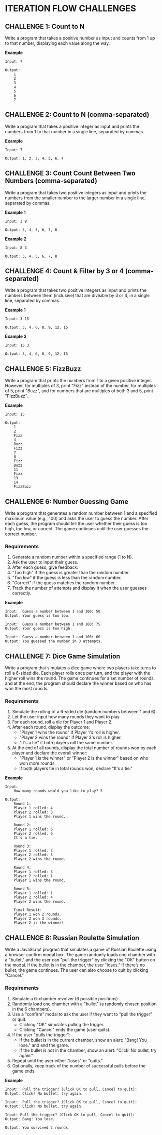 # ITERATION FLOW CHALLENGES

## CHALLENGE 1: Count to N
Write a program that takes a positive number as input and counts from 1 up to that number, displaying each value along the way.

**Example** 
```
Input: 7

Output: 
    1
    2
    3
    4
    5
    6
    7
```

## CHALLENGE 2: Count to N (comma-separated)
Write a program that takes a positive integer as input and prints the numbers from 1 to that number in a single line, separated by commas.

**Example** 
```
Input: 7

Output: 1, 2, 3, 4, 5, 6, 7
```


## CHALLENGE 3: Count Count Between Two Numbers (comma-separated)
Write a program that takes two positive integers as input and prints the numbers from the smaller number to the larger number in a single line, separated by commas.

**Example 1** 
```
Input: 3 8

Output: 3, 4, 5, 6, 7, 8
```

**Example 2** 
```
Input: 8 3

Output: 3, 4, 5, 6, 7, 8
```


## CHALLENGE 4: Count & Filter by 3 or 4 (comma-separated)
Write a program that takes two positive integers as input and prints the numbers between them (inclusive) that are divisible by 3 or 4, in a single line, separated by commas.

**Example 1** 
```
Input: 3 15

Output: 3, 4, 6, 8, 9, 12, 15
```

**Example 2** 
```
Input: 15 3

Output: 3, 4, 6, 8, 9, 12, 15
```


## CHALLENGE 5: FizzBuzz
Write a program that prints the numbers from 1 to a given positive integer. However, for multiples of 3, print "Fizz" instead of the number, for multiples of 5, print "Buzz", and for numbers that are multiples of both 3 and 5, print "FizzBuzz".

**Example** 
```
Input: 15

Output: 
    1  
    2  
    Fizz  
    4  
    Buzz  
    Fizz  
    7  
    8  
    Fizz  
    Buzz  
    11  
    Fizz  
    13  
    14  
    FizzBuzz
```

## CHALLENGE 6: Number Guessing Game
Write a program that generates a random number between 1 and a specified maximum value (e.g., 100) and asks the user to guess the number. After each guess, the program should tell the user whether their guess is too high, too low, or correct. The game continues until the user guesses the correct number.

### Requirements
1. Generate a random number within a specified range (1 to N).
2. Ask the user to input their guess.
3. After each guess, give feedback:
4. "Too high" if the guess is greater than the random number.
5. "Too low" if the guess is less than the random number.
6. "Correct" if the guess matches the random number.
7. Track the number of attempts and display it when the user guesses correctly.

**Example** 
```
Input:  Guess a number between 1 and 100: 50  
Output: Your guess is too low.  

Input:  Guess a number between 1 and 100: 75  
Output: Your guess is too high.  

Input:  Guess a number between 1 and 100: 60  
Output: You guessed the number in 3 attempts.
```


## CHALLENGE 7: Dice Game Simulation

Write a program that simulates a dice game where two players take turns to roll a 6-sided die. Each player rolls once per turn, and the player with the higher roll wins the round. The game continues for a set number of rounds, and at the end, the program should declare the winner based on who has won the most rounds.

### Requirements
1. Simulate the rolling of a 6-sided die (random numbers between 1 and 6).
2. Let the user input how many rounds they want to play.
3. For each round, roll a die for Player 1 and Player 2.
4. After each round, display the outcome:
    - "Player 1 wins the round" if Player 1's roll is higher.
    - "Player 2 wins the round" if Player 2's roll is higher.
    - "It's a tie" if both players roll the same number.
5. At the end of all rounds, display the total number of rounds won by each player and declare the overall winner:
    - "Player 1 is the winner" or "Player 2 is the winner" based on who won more rounds.
    - If both players tie in total rounds won, declare "It's a tie."

**Example** 
```
Input:  
    How many rounds would you like to play? 5  

Output:  
    Round 1:  
    Player 1 rolled: 4  
    Player 2 rolled: 3  
    Player 1 wins the round.  

    Round 2:  
    Player 1 rolled: 6  
    Player 2 rolled: 6  
    It's a tie.  

    Round 3:  
    Player 1 rolled: 2  
    Player 2 rolled: 5  
    Player 2 wins the round.  

    Round 4:  
    Player 1 rolled: 3  
    Player 2 rolled: 1  
    Player 1 wins the round.  

    Round 5:  
    Player 1 rolled: 1  
    Player 2 rolled: 4  
    Player 2 wins the round.  

    Final Result:  
    Player 1 won 2 rounds.  
    Player 2 won 3 rounds.  
    Player 2 is the winner!
```


## CHALLENGE 8: Russian Roulette Simulation

Write a JavaScript program that simulates a game of Russian Roulette using a browser confirm modal box. The game randomly loads one chamber with a "bullet," and the user can "pull the trigger" by clicking the "OK" button on the modal. If the bullet is in the chamber, the user "loses." If there’s no bullet, the game continues. The user can also choose to quit by clicking "Cancel."

### Requirements
1. Simulate a 6-chamber revolver (6 possible positions).
2. Randomly load one chamber with a "bullet" (a randomly chosen position in the 6 chambers).
3. Use a "confirm" modal to ask the user if they want to "pull the trigger" or quit.
    - Clicking "OK" simulates pulling the trigger.
    - Clicking "Cancel" ends the game (user quits).
4. If the user "pulls the trigger":
    - If the bullet is in the current chamber, show an alert: "Bang! You lose." and end the game.
    - If the bullet is not in the chamber, show an alert: "Click! No bullet, try again."
5. Repeat until the user either "loses" or "quits."
6. Optionally, keep track of the number of successful pulls before the game ends.

**Example** 
```
Input:  Pull the trigger? (Click OK to pull, Cancel to quit):  
Output: Click! No bullet, try again.

Input:  Pull the trigger? (Click OK to pull, Cancel to quit):  
Output: Click! No bullet, try again.

Input: Pull the trigger? (Click OK to pull, Cancel to quit):  
Output: Bang! You lose.

Output: You survived 2 rounds.
```